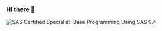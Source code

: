 ### Hi there 👋

<!--START_SECTION:badges-->
![SAS Certified Specialist: Base Programming Using SAS 9.4](https://images.credly.com/images/caa44bb1-cd83-44ad-bb28-5784e6a7a95a/new_certification_badge_image.png "SAS Certified Specialist: Base Programming Using SAS 9.4")
<!--END_SECTION:badges-->
<!--
**espositic/espositic** is a ✨ _special_ ✨ repository because its `README.md` (this file) appears on your GitHub profile.

Here are some ideas to get you started:

- 🔭 I’m currently working on ...
- 🌱 I’m currently learning ...
- 👯 I’m looking to collaborate on ...
- 🤔 I’m looking for help with ...
- 💬 Ask me about ...
- 📫 How to reach me: ...
- 😄 Pronouns: ...
- ⚡ Fun fact: ...
-->
